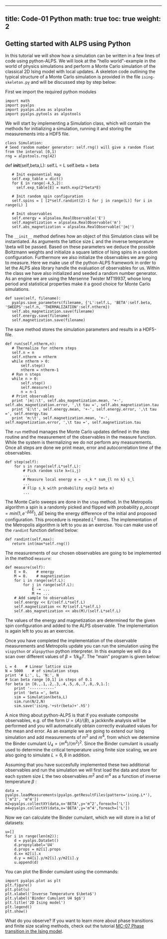 
---
title: Code-01 Python
math: true
toc: true
weight: 2
---

## Getting started with ALPS using Python

In this tutorial we will show how a simulation can be written in a few lines of code using python-ALPS. We will look at the "hello world"-example in the world of physics simulations and perform a Monte Carlo simulation of the classical 2D Ising model with local updates. A skeleton code outlining the typical structure of a Monte Carlo simulation is provided in the file `ising-skeleton.py` and will be discussed step by step below:

First we import the required python modules

    import math
    import pyalps
    import pyalps.alea as alpsalea
    import pyalps.pytools as alpstools

We will start by implementing a Simulation class, which will contain the methods for initializing a simulation, running it and storing the measurements into a HDF5 file.

    class Simulation:
    # Seed random number generator: self.rng() will give a random float from the interval [0,1)
    rng = alpstools.rng(42)
   
   def __init__(self,beta,L):
       self.L = L
       self.beta = beta
       
       # Init exponential map
       self.exp_table = dict()
       for E in range(-4,5,2): 
         self.exp_table[E] = math.exp(2*beta*E)
       
       # Init random spin configuration
       self.spins = [ [2*self.randint(2)-1 for j in range(L)] for i in range(L) ]
       
       # Init observables
       self.energy = alpsalea.RealObservable('E')
       self.magnetization = alpsalea.RealObservable('m')
       self.abs_magnetization = alpsalea.RealObservable('|m|')

The `__init__` method defines how an object of this Simulation class will be instantiated. As arguments the lattice size $L$ and the inverse temperature \beta will be passed. Based on these parameters we deduce the possible Boltzmann weights and initialize a square lattice of Ising spins in a random configuration. Furthermore we also initialize the observables we are going to measure. Here we make use of the python-ALPS framework in order to let the ALPS alea library handle the evaluation of observables for us. Within the class we have also initialized and seeded a random number generator. As an engine we are using the Mersenne Twister MT19937, whose long period and statistical properties make it a good choice for Monte Carlo simulations.

    def save(self, filename):
       pyalps.save_parameters(filename, {'L':self.L, 'BETA':self.beta, 'SWEEPS':self.n, 'THERMALIZATION':self.ntherm})
       self.abs_magnetization.save(filename)
       self.energy.save(filename)
       self.magnetization.save(filename)
       
The save method stores the simulation parameters and results in a HDF5-file.

    def run(self,ntherm,n):
       # Thermalize for ntherm steps
       self.n = n
       self.ntherm = ntherm
       while ntherm > 0:
           self.step()
           ntherm = ntherm-1
       # Run n steps
       while n > 0:
           self.step()
           self.measure()
           n = n-1
       # Print observables
       print '|m|:\t', self.abs_magnetization.mean, '+-', self.abs_magnetization.error, ',\t tau =', self.abs_magnetization.tau
       print 'E:\t', self.energy.mean, '+-', self.energy.error, ',\t tau =', self.energy.tau
       print 'm:\t', self.magnetization.mean, '+-', self.magnetization.error, ',\t tau =', self.magnetization.tau

The `run` method manages the Monte Carlo updates defined in the step routine and the measurement of the observables in the measure function. While the system is thermalizing we do not perform any measurements. Once all steps are done we print mean, error and autocorrelation time of the observables.

    def step(self):
        for s in range(self.L*self.L):
            # Pick random site k=(i,j)
            ...
            # Measure local energy e = -s_k * sum_{l nn k} s_l
            ...        
            # Flip s_k with probability exp(2 beta e)
            ...

The Monte Carlo sweeps are done in the `step` method. In the Metropolis algorithm a spin is a randomly picked and flipped with probability $p\_{accept} = min(1,e^{-\beta \Delta E})$, $\Delta E$ being the energy difference of the initial and proposed configuration. This procedure is repeated $L^2$ times. The implementation of the Metropolis algorithm is left to you as an exercise. You can make use of the `randint` function defined below:

    def randint(self,max):
       return int(max*self.rng())

The measurements of our chosen observables are going to be implemented in the method `measure`:

    def measure(self):
        E = 0.    # energy
        M = 0.    # magnetization
        for i in range(self.L):
            for j in range(self.L):
                E -= ...
                M += ...
        # Add sample to observables
        self.energy << E/(self.L*self.L)
        self.magnetization << M/(self.L*self.L)
        self.abs_magnetization << abs(M)/(self.L*self.L)

The values of the energy and magnetization are determined for the given spin configuration and added to the ALPS observable. The implementation is again left to you as an exercise.

Once you have completed the implementation of the observable measurements and Metropolis update you can run the simulation using the `vispython` or `alpspython` python interpreter. In this example we will do a scan over different values of $\beta = 1/k_B T$. The "main" program is given below:

    L = 4    # Linear lattice size
    N = 5000    # of simulation steps
    print '# L:', L, 'N:', N
    # Scan beta range [0,1] in steps of 0.1
    for beta in [0.,.1,.2,.3,.4,.5,.6,.7,.8,.9,1.]:
        print '-----------'
        print 'beta =', beta
        sim = Simulation(beta,L)
        sim.run(N/2,N)
        sim.save('ising.'+str(beta)+'.h5')

A nice thing about python-ALPS is that if you evaluate composite observables, e.g. of the form $U = \langle A \rangle/\langle B\rangle$, a jackknife analysis will be performed and you will automatically obtain correctly evaluated values for the mean and error. As an example we are going to extend our Ising simulation and add measurements of $m^2$ and $m^4$, from which we determine the Binder cumulant $U_4=\langle m^4\rangle /\langle m^2\rangle^2$. Since the Binder cumulant is usually used to determine the critical temperature using finite size scaling, we are also going to simulate $L=6,8$ in addition.

Assuming that you have succesfully implemented these two additional observables and run the simulation we will first load the data and store for each system size $L$ the two observables $m^2$ and $m^4$ as a function of inverse temperature  $\beta$ :

    data = pyalps.loadMeasurements(pyalps.getResultFiles(pattern='ising.L*'),['m^2', 'm^4'])
    m2=pyalps.collectXY(data,x='BETA',y='m^2',foreach=['L'])
    m4=pyalps.collectXY(data,x='BETA',y='m^4',foreach=['L'])

Now we can calculate the Binder cumulant, which we will store in a list of datasets:

    u=[]
    for i in range(len(m2)):
        d = pyalps.DataSet()
        d.propsylabel='U4'
        d.props = m2[i].props
        d.x= m2[i].x
        d.y = m4[i].y/m2[i].y/m2[i].y
        u.append(d)

You can plot the Binder cumulant using the commands:

    import pyalps.plot as plt 
    plt.figure()
    plt.plot(u)
    plt.xlabel('Inverse Temperature $\beta$')
    plt.ylabel('Binder Cumulant U4 $g$')
    plt.title('2D Ising model')
    plt.legend()
    plt.show()

What do you observe? If you want to learn more about phase transitions and finite size scaling methods, check out the tutorial [MC-07 Phase transition in the Ising model](../../mcs/mc07).

